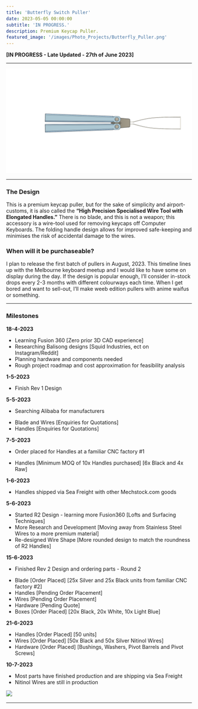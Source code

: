 ```yaml
---
title: 'Butterfly Switch Puller'
date: 2023-05-05 00:00:00
subtitle: 'IN PROGRESS.'
description: Premium Keycap Puller.
featured_image: '/images/Photo_Projects/Butterfly_Puller.png'
--- 
```


**[IN PROGRESS - Late Updated - 27th of June 2023]**

---
<div class="gallery3" data-columns="1">
	<img src="/images/Photo_Projects/Butterfly_Puller.png">
</div>

---

### The Design ###
This is a premium keycap puller, but for the sake of simplicity and airport-customs, it is also called the **“High Precision Specialised Wire Tool with Elongated Handles.”** There is no blade, and this is not a weapon; this accessory is a wire-tool used for removing keycaps off Computer Keyboards. The folding handle design allows for improved safe-keeping and minimises the risk of accidental damage to the wires.

### When will it be purchaseable? ###
I plan to release the first batch of pullers in August, 2023. This timeline lines up with the Melbourne keyboard meetup and I would like to have some on display during the day. 
If the design is popular enough, I’ll consider in-stock drops every 2-3 months with different colourways each time. When I get bored and want to sell-out, I’ll make weeb edition pullers with anime waifus or something.

---

### Milestones ###

**18-4-2023**
- Learning Fusion 360 [Zero prior 3D CAD experience]
- Researching Balisong designs [Squid Industries, ect on Instagram/Reddit]
- Planning hardware and components needed
- Rough project roadmap and cost approximation for feasibility analysis

**1-5-2023**
- Finish Rev 1 Design

**5-5-2023**
- Searching Alibaba for manufacturers 
* Blade and Wires [Enquiries for Quotations]
* Handles [Enquiries for Quotations]

**7-5-2023**
- Order placed for Handles at a familiar CNC factory #1
* Handles [Minimum MOQ of 10x Handles purchased] [6x Black and 4x Raw]

**1-6-2023**
- Handles shipped via Sea Freight with other Mechstock.com goods

**5-6-2023**
- Started R2 Design - learning more Fusion360 [Lofts and Surfacing Techniques]
- More Research and Development [Moving away from Stainless Steel Wires to a more premium material]
- Re-designed Wire Shape [More rounded design to match the roundness of R2 Handles]

**15-6-2023**
- Finished Rev 2 Design and ordering parts - Round 2
* Blade [Order Placed] [25x Silver and 25x Black units from familiar CNC factory #2]
* Handles [Pending Order Placement] 
* Wires [Pending Order Placement] 
* Hardware [Pending Quote]
* Boxes [Order Placed] [20x Black, 20x White, 10x Light Blue]

**21-6-2023**
* Handles [Order Placed] [50 units]
* Wires [Order Placed] [50x Black and 50x Silver Nitinol Wires]
* Hardware [Order Placed] [Bushings, Washers, Pivot Barrels and Pivot Screws]

**10-7-2023**
* Most parts have finished production and are shipping via Sea Freight
* Nitinol Wires are still in production

<div class="gallery3" data-columns="1">
	<img src="/images/Photo_Projects/DDS_Purple.JPEG">
</div>

---

